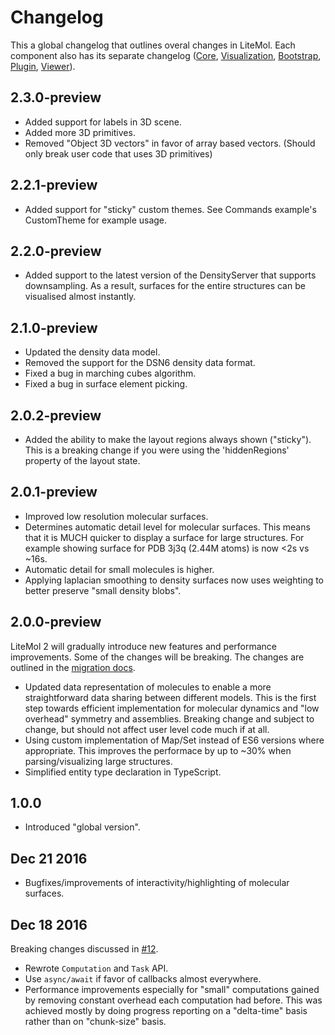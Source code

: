 Changelog
=========

This a global changelog that outlines overal changes in LiteMol. 
Each component also has its separate changelog 
([Core](src/lib/Core/CHANGELOG.md), [Visualization](src/lib/Visualization/CHANGELOG.md), [Bootstrap](src/lib/Bootstrap/CHANGELOG.md), [Plugin](src/lib/Plugin/CHANGELOG.md), [Viewer](src/Viewer/CHANGELOG.md)).

2.3.0-preview
-----------

* Added support for labels in 3D scene.
* Added more 3D primitives.
* Removed "Object 3D vectors" in favor of array based vectors. (Should only break user code that uses 3D primitives)

2.2.1-preview
-----------

* Added support for "sticky" custom themes. See Commands example's CustomTheme for example usage.

2.2.0-preview
-----------

* Added support to the latest version of the DensityServer that supports downsampling. As a result, surfaces for the entire structures can be visualised almost instantly.

2.1.0-preview
-----------

* Updated the density data model.
* Removed the support for the DSN6 density data format.
* Fixed a bug in marching cubes algorithm.
* Fixed a bug in surface element picking.

2.0.2-preview
-----------

* Added the ability to make the layout regions always shown ("sticky"). This is a breaking change if you were using the 'hiddenRegions'
property of the layout state.

2.0.1-preview
-----------

* Improved low resolution molecular surfaces.
* Determines automatic detail level for molecular surfaces. This means that it is MUCH quicker to display a surface for large structures. For example showing surface for PDB 3j3q (2.44M atoms) is now <2s vs ~16s.
* Automatic detail for small molecules is higher.
* Applying laplacian smoothing to density surfaces now uses weighting to better preserve "small density blobs".

2.0.0-preview
-----------

LiteMol 2 will gradually introduce new features and performance improvements. Some of the changes will be breaking. The changes are outlined in the [migration docs](docs/migrating/1-to-2.md).

* Updated data representation of molecules to enable a more straightforward data sharing between different models. This is the first step towards efficient implementation for molecular dynamics and "low overhead" symmetry and assemblies. Breaking change and subject to change, but should not affect user level code much if at all.
* Using custom implementation of Map/Set instead of ES6 versions where appropriate. This improves the performace by up to ~30% when parsing/visualizing large structures.
* Simplified entity type declaration in TypeScript.

1.0.0
-----------

* Introduced "global version".

Dec 21 2016
-----------

* Bugfixes/improvements of interactivity/highlighting of molecular surfaces.

Dec 18 2016
-----------

Breaking changes discussed in [#12](https://github.com/dsehnal/LiteMol/issues/12).

* Rewrote ``Computation`` and ``Task`` API.
* Use ``async/await`` if favor of callbacks almost everywhere.
* Performance improvements especially for "small" computations gained
  by removing constant overhead each computation had before. 
  This was achieved mostly by doing progress reporting on
  a "delta-time" basis rather than on "chunk-size" basis.